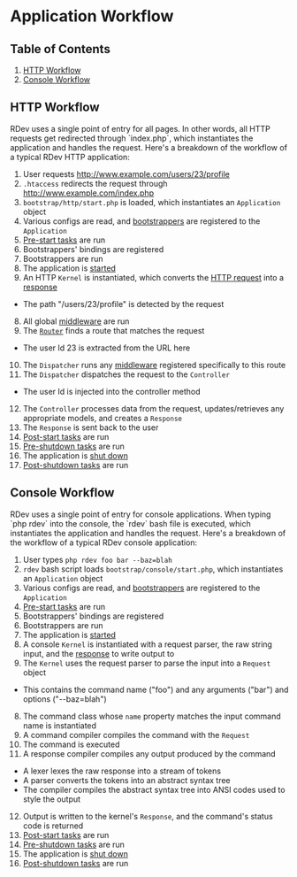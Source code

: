 # Application Workflow

## Table of Contents
1. [HTTP Workflow](#http-workflow)
2. [Console Workflow](#console-workflow)

<h2 id="http-workflow">HTTP Workflow</h2>
RDev uses a single point of entry for all pages.  In other words, all HTTP requests get redirected through `index.php`, which instantiates the application and handles the request.  Here's a breakdown of the workflow of a typical RDev HTTP application:

1. User requests http://www.example.com/users/23/profile
2. `.htaccess` redirects the request through http://www.example.com/index.php
3. `bootstrap/http/start.php` is loaded, which instantiates an `Application` object
4. Various configs are read, and [bootstrappers](bootstrappers) are registered to the `Application`
5. [Pre-start tasks](application#pre-start-tasks) are run
  1. Bootstrappers' bindings are registered
  2. Bootstrappers are run
6. The application is [started](application#start-task)
7. An HTTP `Kernel` is instantiated, which converts the [HTTP request](http#requests) into a [response](http#responses)
  * The path "/users/23/profile" is detected by the request
8. All global [middleware](http-middleware) are run
9. The [`Router`](routing) finds a route that matches the request
  * The user Id 23 is extracted from the URL here
10. The `Dispatcher` runs any [middleware](http-middleware) registered specifically to this route
11. The `Dispatcher` dispatches the request to the `Controller`
  * The user Id is injected into the controller method
12. The `Controller` processes data from the request, updates/retrieves any appropriate models, and creates a `Response`
13. The `Response` is sent back to the user
14. [Post-start tasks](application#post-start-tasks) are run
15. [Pre-shutdown tasks](application#pre-shutdown-tasks) are run
16. The application is [shut down](application#shutdown-task)
17. [Post-shutdown tasks](application#post-shutdown-tasks) are run

<h2 id="console-workflow">Console Workflow</h2>
RDev uses a single point of entry for console applications.  When typing `php rdev` into the console, the `rdev` bash file is executed, which instantiates the application and handles the request.  Here's a breakdown of the workflow of a typical RDev console application:

1. User types `php rdev foo bar --baz=blah`
2. `rdev` bash script loads `bootstrap/console/start.php`, which instantiates an `Application` object
3. Various configs are read, and [bootstrappers](bootstrappers) are registered to the `Application`
4. [Pre-start tasks](application#pre-start-tasks) are run
  1. Bootstrappers' bindings are registered
  2. Bootstrappers are run
5. The application is [started](application#start-task)
6. A console `Kernel` is instantiated with a request parser, the raw string input, and the [response](console#responses) to write output to
7. The `Kernel` uses the request parser to parse the input into a `Request` object
  * This contains the command name ("foo") and any arguments ("bar") and options ("--baz=blah")
8. The command class whose `name` property matches the input command name is instantiated
9. A command compiler compiles the command with the `Request`
10. The command is executed
11. A response compiler compiles any output produced by the command
  * A lexer lexes the raw response into a stream of tokens
  * A parser converts the tokens into an abstract syntax tree
  * The compiler compiles the abstract syntax tree into ANSI codes used to style the output
12. Output is written to the kernel's `Response`, and the command's status code is returned
13. [Post-start tasks](application#post-start-tasks) are run
14. [Pre-shutdown tasks](application#pre-shutdown-tasks) are run
15. The application is [shut down](application#shutdown-task)
16. [Post-shutdown tasks](application#post-shutdown-tasks) are run